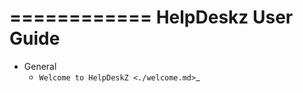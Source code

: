 ============
HelpDeskz User Guide
============
- General
    - `Welcome to HelpDeskZ <./welcome.md>`_
